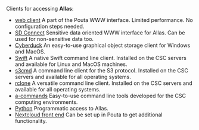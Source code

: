Clients for accessing **Allas**:

- [web client](using_allas/web_client.md) A part of the Pouta WWW interface. Limited performance. No configuration steps needed.
- [SD Connect](../sensitive-data/sd_connect.md) Sensitive data oriented WWW interface for Allas. Can be used for non-sensitive data too.
- [Cyberduck](accessing_allas.md#cyberduck-functions) An easy-to-use graphical object storage client for Windows and MacOS.
- [Swift](using_allas/swift_client.md) A native Swift command line client. Installed on the CSC servers and available for Linux and MacOS machines.
- [s3cmd](using_allas/s3_client.md) A command line client for the S3 protocol. Installed on the CSC servers and available for all operating systems. 
- [rclone](using_allas/rclone.md) A versatile command line client. Installed on the CSC servers and available for all operating systems.
- [a-commands](using_allas/a_commands.md) Easy-to-use command line tools developed for the CSC computing environments.
- [Python](using_allas/python_library.md) Programmatic access to Allas.
- [Nextcloud front end](allas-nextcloud.md) Can be set up in Pouta to get additional functionality.
